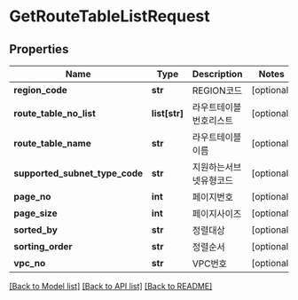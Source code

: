# GetRouteTableListRequest

## Properties
Name | Type | Description | Notes
------------ | ------------- | ------------- | -------------
**region_code** | **str** | REGION코드 | [optional] 
**route_table_no_list** | **list[str]** | 라우트테이블번호리스트 | [optional] 
**route_table_name** | **str** | 라우트테이블이름 | [optional] 
**supported_subnet_type_code** | **str** | 지원하는서브넷유형코드 | [optional] 
**page_no** | **int** | 페이지번호 | [optional] 
**page_size** | **int** | 페이지사이즈 | [optional] 
**sorted_by** | **str** | 정렬대상 | [optional] 
**sorting_order** | **str** | 정렬순서 | [optional] 
**vpc_no** | **str** | VPC번호 | [optional] 

[[Back to Model list]](../README.md#documentation-for-models) [[Back to API list]](../README.md#documentation-for-api-endpoints) [[Back to README]](../README.md)



